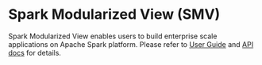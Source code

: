 # Spark Modularized View (SMV)
Spark Modularized View enables users to build enterprise scale applications on Apache Spark platform.
Please refer to [User Guide](docs/user/0_user_toc.md) and
[API docs](http://tresamigossd.github.io/SMV/scaladocs/index.html) for details.

